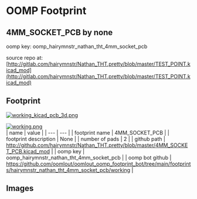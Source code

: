 # OOMP Footprint  
## 4MM_SOCKET_PCB  by none  
  
oomp key: oomp_hairymnstr_nathan_tht_4mm_socket_pcb  
  
source repo at: [http://gitlab.com/hairymnstr/Nathan_THT.pretty/blob/master/TEST_POINT.kicad_mod](http://gitlab.com/hairymnstr/Nathan_THT.pretty/blob/master/TEST_POINT.kicad_mod)  
## Footprint  
  
[![working_kicad_pcb_3d.png](working_kicad_pcb_3d_600.png)](working_kicad_pcb_3d.png)  
  
[![working.png](working_600.png)](working.png)  
| name | value | 
| --- | --- | 
| footprint name | 4MM_SOCKET_PCB | 
| footprint description | None | 
| number of pads | 2 | 
| github path | http://github.com/hairymnstr/Nathan_THT.pretty/blob/master/4MM_SOCKET_PCB.kicad_mod | 
| oomp key | oomp_hairymnstr_nathan_tht_4mm_socket_pcb | 
| oomp bot github | https://github.com/oomlout/oomlout_oomp_footprint_bot/tree/main/footprints/hairymnstr_nathan_tht_4mm_socket_pcb/working | 
## Images  
